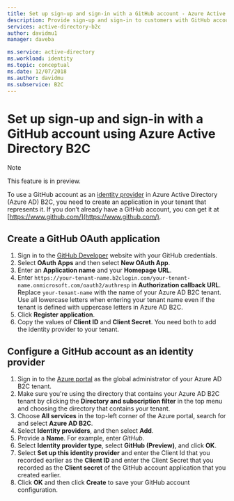 ```yaml
---
title: Set up sign-up and sign-in with a GitHub account - Azure Active Directory B2C | Microsoft Docs
description: Provide sign-up and sign-in to customers with GitHub accounts in your applications using Azure Active Directory B2C.
services: active-directory-b2c
author: davidmu1
manager: daveba

ms.service: active-directory
ms.workload: identity
ms.topic: conceptual
ms.date: 12/07/2018
ms.author: davidmu
ms.subservice: B2C
---
```


# Set up sign-up and sign-in with a GitHub account using Azure Active Directory B2C

> [!NOTE]
> This feature is in preview.
> 

To use a GitHub account as an [identity provider](active-directory-b2c-reference-oauth-code.md) in Azure Active Directory (Azure AD) B2C, you need to create an application in your tenant that represents it. If you don’t already have a GitHub account, you can get it at [https://www.github.com/](https://www.github.com/).

## Create a GitHub OAuth application

1. Sign in to the [GitHub Developer](https://github.com/settings/developers) website with your GitHub credentials.
2. Select **OAuth Apps** and then select **New OAuth App**.
3. Enter an **Application name** and your **Homepage URL**.
4. Enter `https://your-tenant-name.b2clogin.com/your-tenant-name.onmicrosoft.com/oauth2/authresp` in **Authorization callback URL**. Replace `your-tenant-name` with the name of your Azure AD B2C tenant. Use all lowercase letters when entering your tenant name even if the tenant is defined with uppercase letters in Azure AD B2C.
5. Click **Register application**.
6. Copy the values of **Client ID** and **Client Secret**. You need both to add the identity provider to your tenant.

## Configure a GitHub account as an identity provider

1. Sign in to the [Azure portal](https://portal.azure.com/) as the global administrator of your Azure AD B2C tenant.
2. Make sure you're using the directory that contains your Azure AD B2C tenant by clicking the **Directory and subscription filter** in the top menu and choosing the directory that contains your tenant.
3. Choose **All services** in the top-left corner of the Azure portal, search for and select **Azure AD B2C**.
4. Select **Identity providers**, and then select **Add**.
5. Provide a **Name**. For example, enter *GitHub*.
6. Select **Identity provider type**, select **GitHub (Preview)**, and click **OK**.
7. Select **Set up this identity provider** and enter the Client Id that you recorded earlier as the **Client ID** and enter the Client Secret that you recorded as the **Client secret** of the GitHub account application that you created earlier.
8. Click **OK** and then click **Create** to save your GitHub account configuration.
